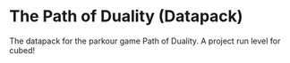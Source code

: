 # The Path of Duality (Datapack)
The datapack for the parkour game Path of Duality. A project run level for cubed!